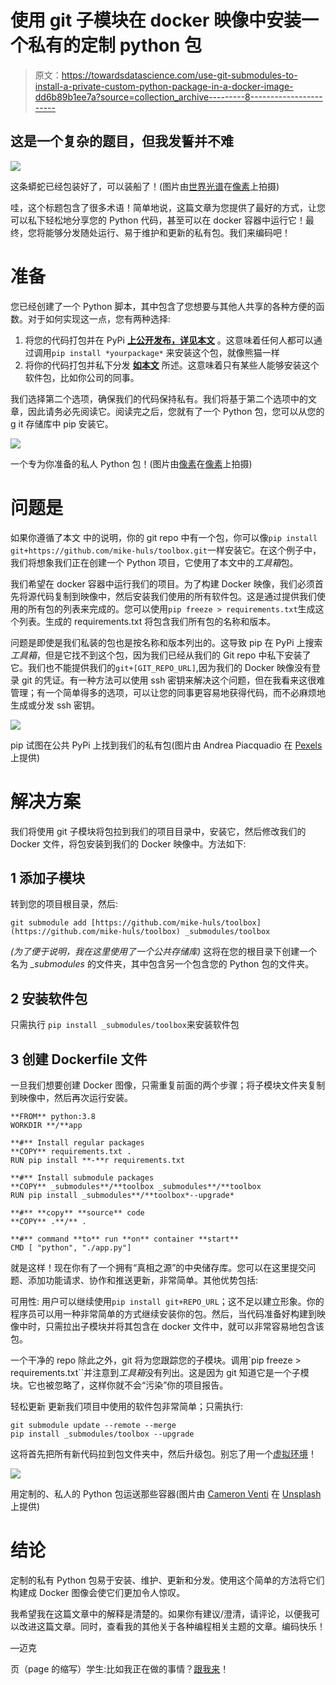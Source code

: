 # 使用 git 子模块在 docker 映像中安装一个私有的定制 python 包

> 原文：<https://towardsdatascience.com/use-git-submodules-to-install-a-private-custom-python-package-in-a-docker-image-dd6b89b1ee7a?source=collection_archive---------8----------------------->

## 这是一个复杂的题目，但我发誓并不难

![](img/ad146858fcfc62cfe2c978b8b1e8ba04.png)

这条蟒蛇已经包装好了，可以装船了！(图片由[世界光谱](https://www.pexels.com/@worldspectrum)在[像素](https://www.pexels.com/photo/beige-python-on-brown-branch-of-tree-1108192/)上拍摄)

哇，这个标题包含了很多术语！简单地说，这篇文章为您提供了最好的方式，让您可以私下轻松地分享您的 Python 代码，甚至可以在 docker 容器中运行它！最终，您将能够分发随处运行、易于维护和更新的私有包。我们来编码吧！

# 准备

您已经创建了一个 Python 脚本，其中包含了您想要与其他人共享的各种方便的函数。对于如何实现这一点，您有两种选择:

1.  将您的代码打包并在 PyPi [**上公开发布，详见本文**](https://mikehuls.medium.com/create-and-publish-your-own-python-package-ea45bee41cdc) 。这意味着任何人都可以通过调用`pip install *yourpackage*` 来安装这个包，就像熊猫一样
2.  将你的代码打包并私下分发 [**如本文**](https://mikehuls.medium.com/create-your-custom-python-package-that-you-can-pip-install-from-your-git-repository-f90465867893) 所述。这意味着只有某些人能够安装这个软件包，比如你公司的同事。

我们选择第二个选项，确保我们的代码保持私有。我们将基于第二个选项中的文章，因此请务必先阅读它。阅读完之后，您就有了一个 Python 包，您可以从您的 g it 存储库中 pip 安装它。

![](img/4f779f8615a2c9c141622488b362275c.png)

一个专为你准备的私人 Python 包！(图片由[像素](https://www.pexels.com/@pixabay)在[像素](https://www.pexels.com/photo/brown-jest-for-you-box-264771/)上拍摄)

# 问题是

如果你遵循了本文 中的说明，你的 git repo 中有一个包，你可以像`pip install git+https://github.com/mike-huls/toolbox.git`一样安装它。在这个例子中，我们将想象我们正在创建一个 Python 项目，它使用了本文中的*工具箱*包。

我们希望在 docker 容器中运行我们的项目。为了构建 Docker 映像，我们必须首先将源代码复制到映像中，然后安装我们使用的所有软件包。这是通过提供我们使用的所有包的列表来完成的。您可以使用`pip freeze > requirements.txt`生成这个列表。生成的 requirements.txt 将包含我们所有包的名称和版本。

问题是即使是我们私装的包也是按名称和版本列出的。这导致 pip 在 PyPi 上搜索*工具箱*，但是它找不到这个包，因为我们已经从我们的 Git repo 中私下安装了它。我们也不能提供我们的`git+[GIT_REPO_URL]`,因为我们的 Docker 映像没有登录 git 的凭证。有一种方法可以使用 ssh 密钥来解决这个问题，但在我看来这很难管理；有一个简单得多的选项，可以让您的同事更容易地获得代码，而不必麻烦地生成或分发 ssh 密钥。

![](img/cf5fca77069c43065fe463b3ce984cce.png)

pip 试图在公共 PyPi 上找到我们的私有包(图片由 Andrea Piacquadio 在 [Pexels](https://www.pexels.com/photo/thoughtful-man-using-smartphone-on-street-3800149/) 上提供)

# 解决方案

我们将使用 git 子模块将包拉到我们的项目目录中，安装它，然后修改我们的 Docker 文件，将包安装到我们的 Docker 映像中。方法如下:

## 1 添加子模块

转到您的项目根目录，然后:

```
git submodule add [https://github.com/mike-huls/toolbox](https://github.com/mike-huls/toolbox) _submodules/toolbox
```

*(为了便于说明，我在这里使用了一个公共存储库)* 这将在您的根目录下创建一个名为 *_submodules* 的文件夹，其中包含另一个包含您的 Python 包的文件夹。

## 2 安装软件包

只需执行
`pip install _submodules/toolbox`来安装软件包

## 3 创建 Dockerfile 文件

一旦我们想要创建 Docker 图像，只需重复前面的两个步骤；将子模块文件夹复制到映像中，然后再次运行安装。

```
**FROM** python:3.8
WORKDIR **/**app

**#** Install regular packages
**COPY** requirements.txt .
RUN pip install **-**r requirements.txt

**#** Install submodule packages
**COPY** _submodules**/**toolbox _submodules**/**toolbox
RUN pip install _submodules**/**toolbox*--upgrade*

**#** **copy** **source** code
**COPY** .**/** .

**#** command **to** run **on** container **start**
CMD [ "python", "./app.py"]
```

就是这样！现在你有了一个拥有“真相之源”的中央储存库。您可以在这里提交问题、添加功能请求、协作和推送更新，非常简单。其他优势包括:

可用性:
用户可以继续使用`pip install git+REPO_URL`；这不足以建立形象。你的程序员可以用一种非常简单的方式继续安装你的包。然后，当代码准备好构建到映像中时，只需拉出子模块并将其包含在 docker 文件中，就可以非常容易地包含该包。

一个干净的 repo
除此之外，git 将为您跟踪您的子模块。调用`pip freeze > requirements.txt``并注意到*工具箱*没有列出。这是因为 git 知道它是一个子模块。它也被忽略了，这样你就不会“污染”你的项目报告。

轻松更新
更新我们项目中使用的软件包非常简单；只需执行:

```
git submodule update --remote --merge
pip install _submodules/toolbox --upgrade
```

这将首先把所有新代码拉到包文件夹中，然后升级包。别忘了用一个[虚拟环境](https://mikehuls.medium.com/virtual-environments-for-absolute-beginners-what-is-it-and-how-to-create-one-examples-a48da8982d4b)！

![](img/d9eca53cdb670df94677eeafcbcc0b89.png)

用定制的、私人的 Python 包运送那些容器(图片由 [Cameron Venti](https://unsplash.com/@ventiviews) 在 [Unsplash](https://unsplash.com/photos/1cqIcrWFQBI) 上提供)

# 结论

定制的私有 Python 包易于安装、维护、更新和分发。使用这个简单的方法将它们构建成 Docker 图像会使它们更加令人惊叹。

我希望我在这篇文章中的解释是清楚的。如果你有建议/澄清，请评论，以便我可以改进这篇文章。同时，查看我的其他关于各种编程相关主题的文章。编码快乐！

—迈克

页（page 的缩写）学生:比如我正在做的事情？[跟我来](https://github.com/mike-huls)！